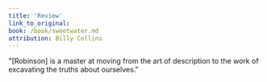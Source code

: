 ```yaml
---
title: 'Review'
link_to_original:
book: /book/sweetwater.md
attribution: Billy Collins
---
```

"[Robinson] is a master at moving from the art of description to the work of excavating the truths about ourselves."

